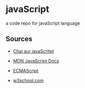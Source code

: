 # javaScript
a code repo for javaScript language

## Sources 
* [Chai aur javaScritpt](https://www.youtube.com/playlist?list=PLu71SKxNbfoBuX3f4EOACle2y-tRC5Q37)

* [MDN JavaScript Docs](https://developer.mozilla.org/en-US/docs/Web/JavaScript)

* [ECMAScript](https://tc39.es/ecma262/)

* [w3school.com](https://www.w3schools.com/js/default.asp)